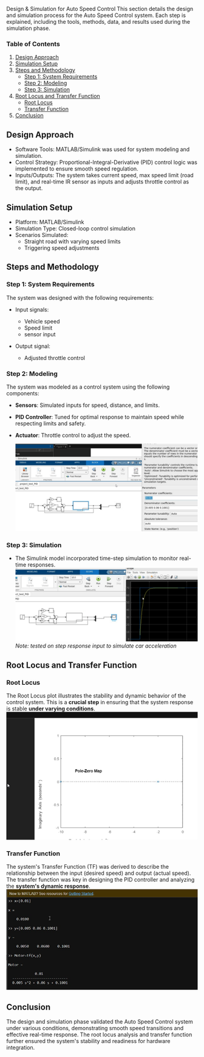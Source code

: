 Design & Simulation for Auto Speed Control
This section details the design and simulation process for the Auto Speed Control system. Each step is explained, including the tools, methods, data, and results used during the simulation phase.

### Table of Contents  
1. [Design Approach](#design-approach)  
2. [Simulation Setup](#simulation-setup)  
3. [Steps and Methodology](#steps-and-methodology)  
   - [Step 1: System Requirements](#step-1-system-requirements)  
   - [Step 2: Modeling](#step-2-modeling)  
   - [Step 3: Simulation](#step-3-simulation)  
4. [Root Locus and Transfer Function](#root-locus-and-transfer-function)  
   - [Root Locus](#root-locus)  
   - [Transfer Function](#transfer-function)  
5. [Conclusion](#conclusion)  

## Design Approach
- Software Tools: MATLAB/Simulink was used for system modeling and simulation.
- Control Strategy: Proportional-Integral-Derivative (PID) control logic was implemented to ensure smooth speed regulation.
- Inputs/Outputs: The system takes current speed, max speed limit (road limit), and real-time IR sensor as inputs and adjusts throttle control as the output.

## Simulation Setup
- Platform: MATLAB/Simulink
- Simulation Type: Closed-loop control simulation
- Scenarios Simulated:
  - Straight road with varying speed limits
  - Triggering speed adjustments

## Steps and Methodology
### Step 1: System Requirements
The system was designed with the following requirements:

- Input signals:
  - Vehicle speed
  - Speed limit
  - sensor input

- Output signal:
  - Adjusted throttle control

### Step 2: Modeling
The system was modeled as a control system using the following components:
- **Sensors**: Simulated inputs for speed, distance, and limits.
- **PID Controller**: Tuned for optimal response to maintain speed while respecting limits and safety.
- **Actuator**: Throttle control to adjust the speed.

  ![Modeling](PID%20circuit%20.jpg "click for full view")
### Step 3: Simulation 
- The Simulink model incorporated time-step simulation to monitor real-time responses.
![Modeling](step%20responce.jpg "click for full view")
_Note: tested on step response input to simulate car acceleration_

## Root Locus and Transfer Function
### Root Locus
The Root Locus plot illustrates the stability and dynamic behavior of the control system. 
This is a **crucial step** in ensuring that the system response is stable **under varying conditions**.
![Modeling](root%20locus.jpg "click for full view")
### Transfer Function
The system's Transfer Function (TF) was derived to describe the relationship between the input (desired speed) and output (actual speed). The transfer function was key in designing the PID controller and analyzing the **system's dynamic response**.
![Modeling](tf.jpg "click for full view")

## Conclusion
The design and simulation phase validated the Auto Speed Control system under various conditions, demonstrating smooth speed transitions and effective real-time response. The root locus analysis and transfer function further ensured the system's stability and readiness for hardware integration.
